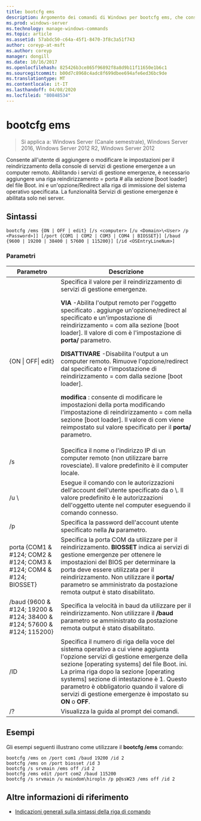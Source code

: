 ```yaml
---
title: bootcfg ems
description: Argomento dei comandi di Windows per bootcfg ems, che consente all'utente di aggiungere o modificare le impostazioni per il reindirizzamento della console dei servizi di gestione emergenze in un computer remoto.
ms.prod: windows-server
ms.technology: manage-windows-commands
ms.topic: article
ms.assetid: 57abdc50-c64a-45f1-8470-3f8c3a51f743
author: coreyp-at-msft
ms.author: coreyp
manager: dongill
ms.date: 10/16/2017
ms.openlocfilehash: 825426b3ce865f96892f8a8d9b11f11650e1b6c1
ms.sourcegitcommit: b00d7c8968c4adc8f699dbee694afe6ed36bc9de
ms.translationtype: MT
ms.contentlocale: it-IT
ms.lasthandoff: 04/08/2020
ms.locfileid: "80848534"
---
```

# <a name="bootcfg-ems"></a>bootcfg ems

>Si applica a: Windows Server (Canale semestrale), Windows Server 2016, Windows Server 2012 R2, Windows Server 2012

Consente all'utente di aggiungere o modificare le impostazioni per il reindirizzamento della console di servizi di gestione emergenze a un computer remoto. Abilitando i servizi di gestione emergenze, è necessario aggiungere una riga reindirizzamento = porta # alla sezione [boot loader] del file Boot. ini e un'opzione/Redirect alla riga di immissione del sistema operativo specificata. La funzionalità Servizi di gestione emergenze è abilitata solo nei server.

## <a name="syntax"></a>Sintassi
```
bootcfg /ems {ON | OFF | edit} [/s <computer> [/u <Domain>\<User> /p <Password>]] [/port {COM1 | COM2 | COM3 | COM4 | BIOSSET}] [/baud {9600 | 19200 | 38400 | 57600 | 115200}] [/id <OSEntryLineNum>]
```
### <a name="parameters"></a>Parametri

|                            Parametro                             |                                                                                                                                                                                                                                                                                                                                                              Descrizione                                                                                                                                                                                                                                                                                                                                                              |
|------------------------------------------------------------------|---------------------------------------------------------------------------------------------------------------------------------------------------------------------------------------------------------------------------------------------------------------------------------------------------------------------------------------------------------------------------------------------------------------------------------------------------------------------------------------------------------------------------------------------------------------------------------------------------------------------------------------------------------------------------------------------------------------------------------------|
|                    {ON &#124; OFF&#124; edit}                    | Specifica il valore per il reindirizzamento di servizi di gestione emergenze.<p>**VIA** -Abilita l'output remoto per l'oggetto specificato <OSEntryLineNum>. aggiunge un'opzione/redirect al <OSEntryLineNum> specificato e un'impostazione di reindirizzamento = com<X> alla sezione [boot loader]. Il valore di com<X> è l'impostazione di **porta/** parametro.<p>**DISATTIVARE** -Disabilita l'output a un computer remoto. Rimuove l'opzione/redirect dal <OSEntryLineNum> specificato e l'impostazione di reindirizzamento = com<X> dalla sezione [boot loader].<p>**modifica** : consente di modificare le impostazioni della porta modificando l'impostazione di reindirizzamento = com<X> nella sezione [boot loader]. Il valore di com<X> viene reimpostato sul valore specificato per il **porta/** parametro. |
|                          /s <computer>                           |                                                                                                                                                                                                                                                                                                          Specifica il nome o l'indirizzo IP di un computer remoto (non utilizzare barre rovesciate). Il valore predefinito è il computer locale.                                                                                                                                                                                                                                                                                                           |
|                       /u <Domain>\\<User>                        |                                                                                                                                                                                                                                                                 Esegue il comando con le autorizzazioni dell'account dell'utente specificato da <User> o <Domain>\\<User>. Il valore predefinito è le autorizzazioni dell'oggetto utente nel computer eseguendo il comando connesso.                                                                                                                                                                                                                                                                  |
|                          /p <Password>                           |                                                                                                                                                                                                                                                                                                                         Specifica la password dell'account utente specificato nella **/u** parametro.                                                                                                                                                                                                                                                                                                                         |
| porta {COM1 & #124; COM2 & #124; COM3 & #124; COM4 & #124; BIOSSET}  |                                                                                                                                                                                                                              Specifica la porta COM da utilizzare per il reindirizzamento. **BIOSSET** indica ai servizi di gestione emergenze per ottenere le impostazioni del BIOS per determinare la porta deve essere utilizzata per il reindirizzamento. Non utilizzare il **porta/** parametro se amministrato da postazione remota output è stato disabilitato.                                                                                                                                                                                                                              |
| /baud {9600 & #124; 19200 & #124; 38400 & #124; 57600 & #124; 115200} |                                                                                                                                                                                                                                                                                               Specifica la velocità in baud da utilizzare per il reindirizzamento. Non utilizzare il **/baud** parametro se amministrato da postazione remota output è stato disabilitato.                                                                                                                                                                                                                                                                                               |
|                       <OSEntryLineNum>/ID                       |                                                                                                                                                                                              Specifica il numero di riga della voce del sistema operativo a cui viene aggiunta l'opzione servizi di gestione emergenze della sezione [operating systems] del file Boot. ini. La prima riga dopo la sezione [operating systems] sezione di intestazione è 1. Questo parametro è obbligatorio quando il valore di servizi di gestione emergenze è impostato su **ON** o **OFF**.                                                                                                                                                                                              |
|                                /?                                |                                                                                                                                                                                                                                                                                                                                                 Visualizza la guida al prompt dei comandi.                                                                                                                                                                                                                                                                                                                                                  |

## <a name="examples"></a><a name=BKMK_examples></a>Esempi
Gli esempi seguenti illustrano come utilizzare il **bootcfg /ems** comando:
```
bootcfg /ems on /port com1 /baud 19200 /id 2 
bootcfg /ems on /port biosset /id 3 
bootcfg /s srvmain /ems off /id 2 
bootcfg /ems edit /port com2 /baud 115200 
bootcfg /s srvmain /u maindom\hiropln /p p@ssW23 /ems off /id 2
```
## <a name="additional-references"></a>Altre informazioni di riferimento
- [Indicazioni generali sulla sintassi della riga di comando](command-line-syntax-key.md)
